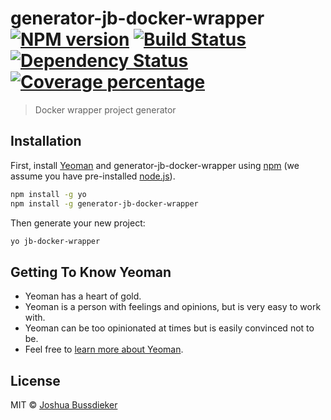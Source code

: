 # generator-jb-docker-wrapper [![NPM version][npm-image]][npm-url] [![Build Status][travis-image]][travis-url] [![Dependency Status][daviddm-image]][daviddm-url] [![Coverage percentage][coveralls-image]][coveralls-url]
> Docker wrapper project generator

## Installation

First, install [Yeoman](http://yeoman.io) and generator-jb-docker-wrapper using [npm](https://www.npmjs.com/) (we assume you have pre-installed [node.js](https://nodejs.org/)).

```bash
npm install -g yo
npm install -g generator-jb-docker-wrapper
```

Then generate your new project:

```bash
yo jb-docker-wrapper
```

## Getting To Know Yeoman

 * Yeoman has a heart of gold.
 * Yeoman is a person with feelings and opinions, but is very easy to work with.
 * Yeoman can be too opinionated at times but is easily convinced not to be.
 * Feel free to [learn more about Yeoman](http://yeoman.io/).

## License

MIT © [Joshua Bussdieker](github.com/jbussdieker)


[npm-image]: https://badge.fury.io/js/generator-jb-docker-wrapper.svg
[npm-url]: https://npmjs.org/package/generator-jb-docker-wrapper
[travis-image]: https://travis-ci.org/jbussdieker/generator-jb-docker-wrapper.svg?branch=master
[travis-url]: https://travis-ci.org/jbussdieker/generator-jb-docker-wrapper
[daviddm-image]: https://david-dm.org/jbussdieker/generator-jb-docker-wrapper.svg?theme=shields.io
[daviddm-url]: https://david-dm.org/jbussdieker/generator-jb-docker-wrapper
[coveralls-image]: https://coveralls.io/repos/jbussdieker/generator-jb-docker-wrapper/badge.svg
[coveralls-url]: https://coveralls.io/r/jbussdieker/generator-jb-docker-wrapper
